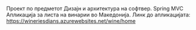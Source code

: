 Проект по предметот Дизајн и архитектура на софтвер.
Spring MVC Апликација за листа на винарии во Македонија.
Линк до апликацијата: 
https://wineriesdians.azurewebsites.net/wine/home
